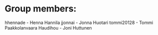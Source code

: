 <h1>Group members:</h1> 
hhennade - Henna Hannila
jjonnai - Jonna Huotari
tommi20128 - Tommi Paakkolanvaara
Haudihou - Joni Huttunen
